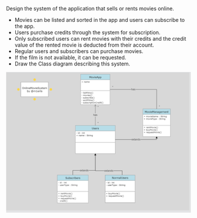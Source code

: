 Design the system of the application that sells or rents movies online.

- Movies can be listed and sorted in the app and users can subscribe to the app.
- Users purchase credits through the system for subscription.
- Only subscribed users can rent movies with their credits and the credit value of the rented movie is deducted from their account.
- Regular users and subscribers can purchase movies.
- If the film is not available, it can be requested.
- Draw the Class diagram describing this system.

![OnlineMovie](https://github.com/m1erla/javaPatika/blob/master/src/WeekThree/OnlineMovieSystem/OnlineMovieSystem.png)
